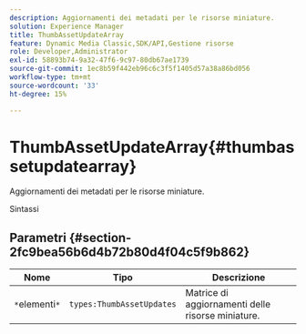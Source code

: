 ```yaml
---
description: Aggiornamenti dei metadati per le risorse miniature.
solution: Experience Manager
title: ThumbAssetUpdateArray
feature: Dynamic Media Classic,SDK/API,Gestione risorse
role: Developer,Administrator
exl-id: 58893b74-9a32-47f6-9c97-80db67ae1739
source-git-commit: 1ec8b59f442eb96c6c3f5f1405d57a38a86bd056
workflow-type: tm+mt
source-wordcount: '33'
ht-degree: 15%

---
```


# ThumbAssetUpdateArray{#thumbassetupdatearray}

Aggiornamenti dei metadati per le risorse miniature.

Sintassi

## Parametri {#section-2fc9bea56b6d4b72b80d4f04c5f9b862}

| Nome | Tipo | Descrizione |
|---|---|---|
| `*`elementi`*` | `types:ThumbAssetUpdates` | Matrice di aggiornamenti delle risorse miniature. |
